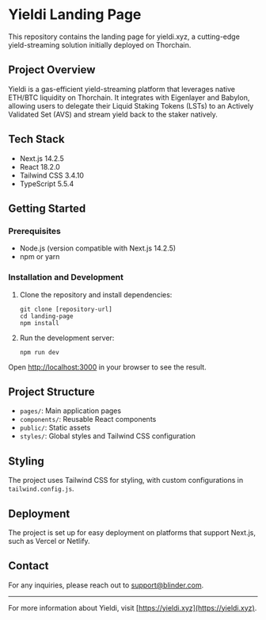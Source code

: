 # Yieldi Landing Page

This repository contains the landing page for yieldi.xyz, a cutting-edge yield-streaming solution initially deployed on Thorchain.

## Project Overview

Yieldi is a gas-efficient yield-streaming platform that leverages native ETH/BTC liquidity on Thorchain. It integrates with Eigenlayer and Babylon, allowing users to delegate their Liquid Staking Tokens (LSTs) to an Actively Validated Set (AVS) and stream yield back to the staker natively.

## Tech Stack

- Next.js 14.2.5
- React 18.2.0
- Tailwind CSS 3.4.10
- TypeScript 5.5.4

## Getting Started

### Prerequisites

- Node.js (version compatible with Next.js 14.2.5)
- npm or yarn

### Installation and Development

1. Clone the repository and install dependencies:

   ```
   git clone [repository-url]
   cd landing-page
   npm install
   ```

2. Run the development server:
   ```
   npm run dev
   ```

Open [http://localhost:3000](http://localhost:3000) in your browser to see the result.

## Project Structure

- `pages/`: Main application pages
- `components/`: Reusable React components
- `public/`: Static assets
- `styles/`: Global styles and Tailwind CSS configuration

## Styling

The project uses Tailwind CSS for styling, with custom configurations in `tailwind.config.js`.

## Deployment

The project is set up for easy deployment on platforms that support Next.js, such as Vercel or Netlify.

## Contact

For any inquiries, please reach out to support@blinder.com.

---

For more information about Yieldi, visit [https://yieldi.xyz](https://yieldi.xyz).
